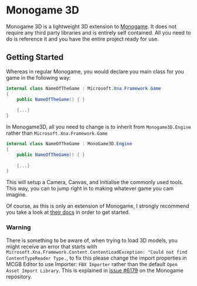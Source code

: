 # Monogame 3D

Monogame 3D is a lightweight 3D extension to [Monogame](https://www.monogame.net/). It does not require any third party libraries and is entirely
self contained. All you need to do is reference it and you have the entire project ready for use.

## Getting Started

Whereas in regular Monogame, you would declare you main class for you game in the following way:

````csharp
internal class NameOfTheGame : Microsoft.Xna.Framework.Game
{
    public NameOfTheGame() { }
    
    {...}
}
````

In Monogame3D, all you need to change is to inherit from ``Monogame3D.Engine`` rather than 
``Microsoft.Xna.Framework.Game``

````csharp
internal class NameOfTheGame : MonoGame3D.Engine
{
    public NameOfTheGame() { }
    
    {...}
}
````

This will setup a Camera, Canvas, and Initialise the commonly used tools. This way, you can to jump right in to making
whatever game you cam imagine.

Of course, as this is only an extension of Monogame, I strongly recommend you take a look at
[their docs](https://docs.monogame.net/articles/getting_started) in order to get started.

### Warning

There is something to be aware of, when trying to load 3D models, you might receive an error that starts with
``Microsoft.Xna.Framework.Content.ContentLoadException: "Could not find ContentTypeReader Type.``, to fix this please
change the import properties in MCGB Editor to use Importer: ``FBX Importer`` rather than the default ``Open Asset
Import Library``. This is explained in [issue #6179](https://github.com/MonoGame/MonoGame/issues/6179) on the Monogame
repository.